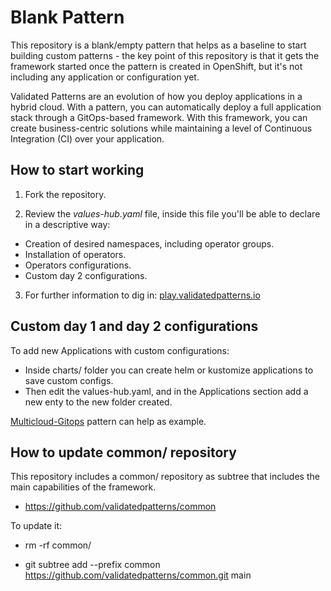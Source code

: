 # Blank Pattern

This repository is a blank/empty pattern that helps as a baseline to start building custom patterns - the key point of this repository is that it gets the framework started once the pattern is created in OpenShift, but it's not including any application or configuration yet. 

Validated Patterns are an evolution of how you deploy applications in a hybrid cloud. With a pattern, you can automatically deploy a full application stack through a GitOps-based framework. With this framework, you can create business-centric solutions while maintaining a level of Continuous Integration (CI) over your application.

## How to start working

1) Fork the repository.

2) Review the *values-hub.yaml* file, inside this file you'll be able to declare in a descriptive way:
  
  - Creation of desired namespaces, including operator groups.
  - Installation of operators.
  - Operators configurations.
  - Custom day 2 configurations.

3) For further information to dig in: [play.validatedpatterns.io](play.validatedpatterns.io)

## Custom day 1 and day 2 configurations

To add new Applications with custom configurations:

  - Inside charts/ folder you can create helm or kustomize applications to save custom configs.
  - Then edit the values-hub.yaml, and in the Applications section add a new enty to the new folder created.

[Multicloud-Gitops](https://github.com/validatedpatterns/multicloud-gitops) pattern can help as example.

## How to update common/ repository

This repository includes a common/ repository as subtree that includes the main capabilities of the framework.

- https://github.com/validatedpatterns/common

To update it:

- rm -rf common/

- git subtree add --prefix common https://github.com/validatedpatterns/common.git main
